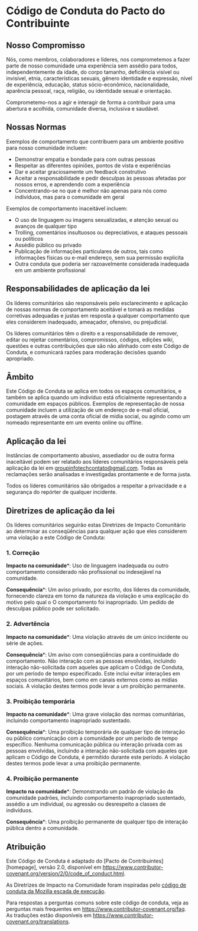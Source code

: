 # Código de Conduta do Pacto do Contribuinte

## Nosso Compromisso

Nós, como membros, colaboradores e líderes, nos comprometemos a fazer parte de nosso
comunidade uma experiência sem assédio para todos, independentemente da idade, do corpo
tamanho, deficiência visível ou invisível, etnia, características sexuais, gênero
identidade e expressão, nível de experiência, educação, status sócio-econômico,
nacionalidade, aparência pessoal, raça, religião, ou identidade sexual
e orientação.

Comprometemo-nos a agir e interagir de forma a contribuir para uma abertura e acolhida,
comunidade diversa, inclusiva e saudável.

## Nossas Normas

Exemplos de comportamento que contribuem para um ambiente positivo para nosso
comunidade incluem:

* Demonstrar empatia e bondade para com outras pessoas
* Respeitar as diferentes opiniões, pontos de vista e experiências
* Dar e aceitar graciosamente um feedback construtivo
* Aceitar a responsabilidade e pedir desculpas às pessoas afetadas por nossos erros,
  e aprendendo com a experiência
* Concentrando-se no que é melhor não apenas para nós como indivíduos, mas para o
  comunidade em geral

Exemplos de comportamento inaceitável incluem:

* O uso de linguagem ou imagens sexualizadas, e atenção sexual ou
  avanços de qualquer tipo
* Trolling, comentários insultuosos ou depreciativos, e ataques pessoais ou políticos
* Assédio público ou privado
* Publicação de informações particulares de outros, tais como informações físicas ou e-mail
  endereço, sem sua permissão explícita
* Outra conduta que poderia ser razoavelmente considerada inadequada em um
  ambiente profissional

## Responsabilidades de aplicação da lei

Os líderes comunitários são responsáveis pelo esclarecimento e aplicação de nossas normas de
comportamento aceitável e tomará as medidas corretivas adequadas e justas em
resposta a qualquer comportamento que eles considerem inadequado, ameaçador, ofensivo,
ou prejudicial.

Os líderes comunitários têm o direito e a responsabilidade de remover, editar ou rejeitar
comentários, compromissos, códigos, edições wiki, questões e outras contribuições que são
não alinhado com este Código de Conduta, e comunicará razões para moderação
decisões quando apropriado.

## Âmbito

Este Código de Conduta se aplica em todos os espaços comunitários, e também se aplica quando
um indivíduo está oficialmente representando a comunidade em espaços públicos.
Exemplos de representação de nossa comunidade incluem a utilização de um endereço de e-mail oficial,
postagem através de uma conta oficial de mídia social, ou agindo como um nomeado
representante em um evento online ou offline.

## Aplicação da lei

Instâncias de comportamento abusivo, assediador ou de outra forma inaceitável podem ser
relatado aos líderes comunitários responsáveis pela aplicação da lei em
groupinfotechcontato@gmail.com.
Todas as reclamações serão analisadas e investigadas prontamente e de forma justa.

Todos os líderes comunitários são obrigados a respeitar a privacidade e a segurança do
repórter de qualquer incidente.

## Diretrizes de aplicação da lei

Os líderes comunitários seguirão estas Diretrizes de Impacto Comunitário ao determinar
as conseqüências para qualquer ação que eles considerem uma violação a este Código de Conduta:

### 1. Correção

**Impacto na comunidade***: Uso de linguagem inadequada ou outro comportamento considerado
não profissional ou indesejável na comunidade.

**Consequência***: Um aviso privado, por escrito, dos líderes da comunidade, fornecendo
clareza em torno da natureza da violação e uma explicação do motivo pelo qual o
O comportamento foi inapropriado. Um pedido de desculpas público pode ser solicitado.

### 2. Advertência

**Impacto na comunidade***: Uma violação através de um único incidente ou série
de ações.

**Consequência***: Um aviso com conseqüências para a continuidade do comportamento. Não
interação com as pessoas envolvidas, incluindo interação não-solicitada com
aqueles que aplicam o Código de Conduta, por um período de tempo especificado. Este
inclui evitar interações em espaços comunitários, bem como em canais externos
como as mídias sociais. A violação destes termos pode levar a um
proibição permanente.

### 3. Proibição temporária

**Impacto na comunidade***: Uma grave violação das normas comunitárias, incluindo
comportamento inapropriado sustentado.

**Consequência***: Uma proibição temporária de qualquer tipo de interação ou público
comunicação com a comunidade por um período de tempo específico. Nenhuma comunicação pública ou
interação privada com as pessoas envolvidas, incluindo a interação não-solicitada
com aqueles que aplicam o Código de Conduta, é permitido durante este período.
A violação destes termos pode levar a uma proibição permanente.

### 4. Proibição permanente

**Impacto na comunidade***: Demonstrando um padrão de violação da comunidade
padrões, incluindo comportamento inapropriado sustentado, assédio a um
individual, ou agressão ou desrespeito a classes de indivíduos.

**Consequência***: Uma proibição permanente de qualquer tipo de interação pública dentro
a comunidade.

## Atribuição

Este Código de Conduta é adaptado do [Pacto de Contribuintes] [homepage],
versão 2.0, disponível em
https://www.contributor-covenant.org/version/2/0/code_of_conduct.html.

As Diretrizes de Impacto na Comunidade foram inspiradas pelo [código de conduta da Mozilla
escada de execução](https://github.com/mozilla/diversity).

[página inicial]: https://www.contributor-covenant.org

Para respostas a perguntas comuns sobre este código de conduta, veja as perguntas mais frequentes em
https://www.contributor-covenant.org/faq. As traduções estão disponíveis em
https://www.contributor-covenant.org/translations.
